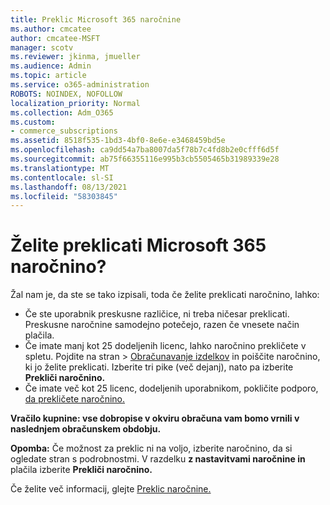 ```yaml
---
title: Preklic Microsoft 365 naročnine
ms.author: cmcatee
author: cmcatee-MSFT
manager: scotv
ms.reviewer: jkinma, jmueller
ms.audience: Admin
ms.topic: article
ms.service: o365-administration
ROBOTS: NOINDEX, NOFOLLOW
localization_priority: Normal
ms.collection: Adm_O365
ms.custom:
- commerce_subscriptions
ms.assetid: 8518f535-1bd3-4bf0-8e6e-e3468459bd5e
ms.openlocfilehash: ca9dd54a7ba8007da5f78b7c4fd8b2e0cfff6d5f
ms.sourcegitcommit: ab75f66355116e995b3cb5505465b31989339e28
ms.translationtype: MT
ms.contentlocale: sl-SI
ms.lasthandoff: 08/13/2021
ms.locfileid: "58303845"
---
```

# <a name="canceling-your-microsoft-365-subscription"></a>Želite preklicati Microsoft 365 naročnino?

Žal nam je, da ste se tako izpisali, toda če želite preklicati naročnino, lahko:
  
- Če ste uporabnik preskusne različice, ni treba ničesar preklicati. Preskusne naročnine samodejno potečejo, razen če vnesete način plačila.
- Če imate manj kot 25 dodeljenih licenc, lahko naročnino prekličete v spletu. Pojdite na  stran \> [Obračunavanje izdelkov](https://go.microsoft.com/fwlink/p/?linkid=842054) in poiščite naročnino, ki jo želite preklicati. Izberite tri pike (več dejanj), nato pa izberite **Prekliči naročnino.**
- Če imate več kot 25 licenc, dodeljenih uporabnikom, pokličite podporo, [da prekličete naročnino.](https://go.microsoft.com/fwlink/p/?linkid=518322)

**Vračilo kupnine: vse dobropise v okviru obračuna vam bomo vrnili v naslednjem obračunskem obdobju.**

**Opomba:** Če možnost za preklic ni na voljo, izberite naročnino, da si ogledate stran s podrobnostmi. V razdelku **z nastavitvami naročnine in** plačila izberite **Prekliči naročnino.**

Če želite več informacij, glejte [Preklic naročnine.](https://docs.microsoft.com/microsoft-365/commerce/subscriptions/cancel-your-subscription)